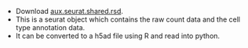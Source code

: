 - Download [aux.seurat.shared.rsd](https://cedars.app.box.com/s/1ks3eyzlpnjbrseefw3j4k7nx6p2ut02). 
- This is a seurat object which contains the raw count data and the cell type annotation data. 
- It can be converted to a h5ad file using R and read into python.
